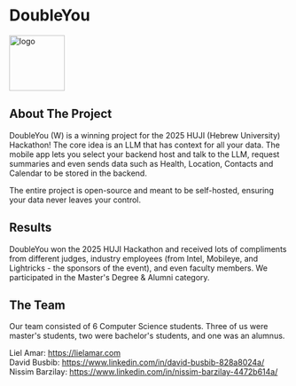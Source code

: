 # DoubleYou

<img src="https://github.com/DoubleYou-W/resources/blob/master/logo_light.png?raw=true" alt="logo" width="100"/>

## About The Project
DoubleYou (W) is a winning project for the 2025 HUJI (Hebrew University) Hackathon! The core idea is an LLM that has context for all your data. The mobile app lets you select your backend host and talk to the LLM, request summaries and even sends data such as Health, Location, Contacts and Calendar to be stored in the backend.

The entire project is open-source and meant to be self-hosted, ensuring your data never leaves your control.

## Results
DoubleYou won the 2025 HUJI Hackathon and received lots of compliments from different judges, industry employees (from Intel, Mobileye, and Lightricks - the sponsors of the event), and even faculty members. We participated in the Master's Degree & Alumni category.

## The Team
Our team consisted of 6 Computer Science students. Three of us were master's students, two were bachelor's students, and one was an alumnus.

[comment]: <> (Add a picture of all of us with the winning Cheque)

Liel Amar: https://lielamar.com
<br>
David Busbib: https://www.linkedin.com/in/david-busbib-828a8024a/
<br>
Nissim Barzilay: https://www.linkedin.com/in/nissim-barzilay-4472b614a/
<br>
